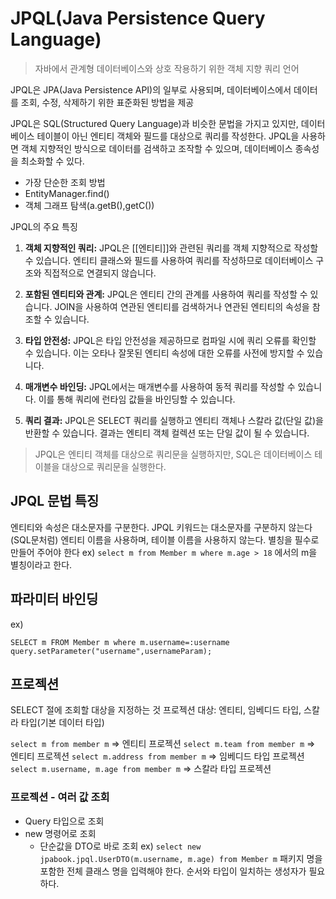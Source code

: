 # JPQL(Java Persistence Query Language)

>자바에서 관계형 데이터베이스와 상호 작용하기 위한 객체 지향 쿼리 언어

JPQL은 JPA(Java Persistence API)의 일부로 사용되며, 데이터베이스에서 데이터를 조회, 수정, 삭제하기 위한 표준화된 방법을 제공

JPQL은 SQL(Structured Query Language)과 비슷한 문법을 가지고 있지만, 데이터베이스 테이블이 아닌 엔티티 객체와 필드를 대상으로 쿼리를 작성한다. JPQL을 사용하면 객체 지향적인 방식으로 데이터를 검색하고 조작할 수 있으며, 데이터베이스 종속성을 최소화할 수 있다.

- 가장 단순한 조회 방법
- EntityManager.find()
- 객체 그래프 탐색(a.getB(),getC())

JPQL의 주요 특징

1. **객체 지향적인 쿼리:** JPQL은 [[엔티티]]와 관련된 쿼리를 객체 지향적으로 작성할 수 있습니다. 엔티티 클래스와 필드를 사용하여 쿼리를 작성하므로 데이터베이스 구조와 직접적으로 연결되지 않습니다.
    
2. **포함된 엔티티와 관계:** JPQL은 엔티티 간의 관계를 사용하여 쿼리를 작성할 수 있습니다. JOIN을 사용하여 연관된 엔티티를 검색하거나 연관된 엔티티의 속성을 참조할 수 있습니다.
    
3. **타입 안전성:** JPQL은 타입 안전성을 제공하므로 컴파일 시에 쿼리 오류를 확인할 수 있습니다. 이는 오타나 잘못된 엔티티 속성에 대한 오류를 사전에 방지할 수 있습니다.
    
4. **매개변수 바인딩:** JPQL에서는 매개변수를 사용하여 동적 쿼리를 작성할 수 있습니다. 이를 통해 쿼리에 런타임 값들을 바인딩할 수 있습니다.
    
5. **쿼리 결과:** JPQL은 SELECT 쿼리를 실행하고 엔티티 객체나 스칼라 값(단일 값)을 반환할 수 있습니다. 결과는 엔티티 객체 컬렉션 또는 단일 값이 될 수 있습니다.
> JPQL은 엔티티 객체를 대상으로 쿼리문을 실행하지만, SQL은 데이터베이스 테이블을 대상으로 쿼리문을 실행한다.

## JPQL 문법 특징
엔티티와 속성은 대소문자를 구분한다.
JPQL 키워드는 대소문자를 구분하지 않는다 (SQL문처럼)
엔티티 이름을 사용하며, 테이블 이름을 사용하지 않는다.
별칭을 필수로 만들어 주어야 한다
ex) `select m from Member m where m.age > 18`
에서의 m을 별칭이라고 한다.

## 파라미터 바인딩
ex)
```
SELECT m FROM Member m where m.username=:username
query.setParameter("username",usernameParam);
```

## 프로젝션
SELECT 절에 조회할 대상을 지정하는 것
프로젝션 대상: 엔티티, 임베디드 타입, 스칼라 타입(기본 데이터 타입)

`select m from member m` => 엔티티 프로젝션
`select m.team from member m` => 엔티티 프로젝션
`select m.address from member m` => 임베디드 타입 프로젝션
`select m.username, m.age from member m` => 스칼라 타입 프로젝션

### 프로젝션 - 여러 값 조회
- Query 타입으로 조회
- new 명령어로 조회
	- 단순값을 DTO로 바로 조회
	  ex)
	  `select new jpabook.jpql.UserDTO(m.username, m.age) from Member m`
	  패키지 명을 포함한 전체 클래스 명을 입력해야 한다.
	  순서와 타입이 일치하는 생성자가 필요하다.
